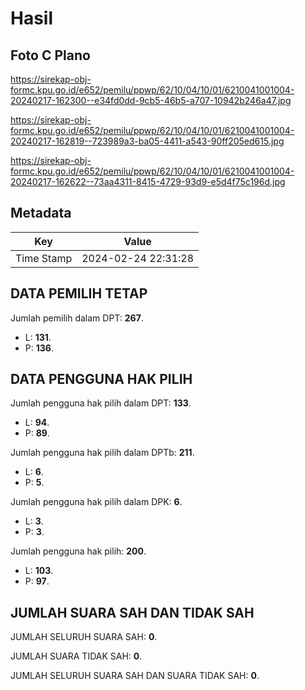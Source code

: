 # Hasil

## Foto C Plano

https://sirekap-obj-formc.kpu.go.id/e652/pemilu/ppwp/62/10/04/10/01/6210041001004-20240217-162300--e34fd0dd-9cb5-46b5-a707-10942b246a47.jpg

https://sirekap-obj-formc.kpu.go.id/e652/pemilu/ppwp/62/10/04/10/01/6210041001004-20240217-162819--723989a3-ba05-4411-a543-90ff205ed615.jpg

https://sirekap-obj-formc.kpu.go.id/e652/pemilu/ppwp/62/10/04/10/01/6210041001004-20240217-162622--73aa4311-8415-4729-93d9-e5d4f75c196d.jpg


## Metadata

| Key        | Value               |
| ---------- | ------------------- |
| Time Stamp | 2024-02-24 22:31:28 |


## DATA PEMILIH TETAP

Jumlah pemilih dalam DPT: **267**.
 * L: **131**.
 * P: **136**.

## DATA PENGGUNA HAK PILIH

Jumlah pengguna hak pilih dalam DPT: **133**.
 * L: **94**.
 * P: **89**.

Jumlah pengguna hak pilih dalam DPTb: **211**.
 * L: **6**.
 * P: **5**.

Jumlah pengguna hak pilih dalam DPK: **6**.
 * L: **3**.
 * P: **3**.

Jumlah pengguna hak pilih: **200**.
 * L: **103**.
 * P: **97**.

## JUMLAH SUARA SAH DAN TIDAK SAH

JUMLAH SELURUH SUARA SAH: **0**.

JUMLAH SUARA TIDAK SAH: **0**.

JUMLAH SELURUH SUARA SAH DAN SUARA TIDAK SAH: **0**.


